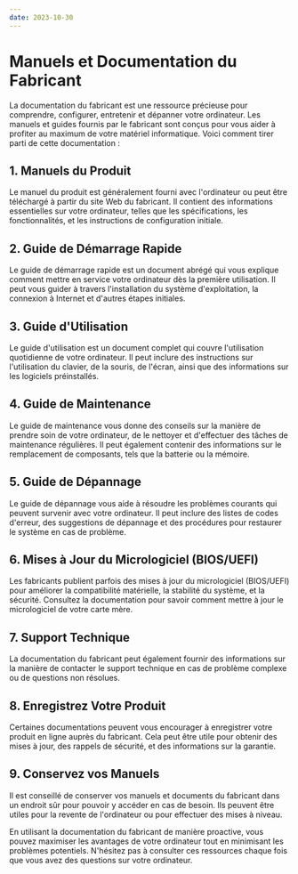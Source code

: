 ```yaml
---
date: 2023-10-30
---
```

# Manuels et Documentation du Fabricant

La documentation du fabricant est une ressource précieuse pour comprendre, configurer, entretenir et dépanner votre ordinateur. Les manuels et guides fournis par le fabricant sont conçus pour vous aider à profiter au maximum de votre matériel informatique. Voici comment tirer parti de cette documentation :

## 1. Manuels du Produit

Le manuel du produit est généralement fourni avec l'ordinateur ou peut être téléchargé à partir du site Web du fabricant. Il contient des informations essentielles sur votre ordinateur, telles que les spécifications, les fonctionnalités, et les instructions de configuration initiale.

## 2. Guide de Démarrage Rapide

Le guide de démarrage rapide est un document abrégé qui vous explique comment mettre en service votre ordinateur dès la première utilisation. Il peut vous guider à travers l'installation du système d'exploitation, la connexion à Internet et d'autres étapes initiales.

## 3. Guide d'Utilisation

Le guide d'utilisation est un document complet qui couvre l'utilisation quotidienne de votre ordinateur. Il peut inclure des instructions sur l'utilisation du clavier, de la souris, de l'écran, ainsi que des informations sur les logiciels préinstallés.

## 4. Guide de Maintenance

Le guide de maintenance vous donne des conseils sur la manière de prendre soin de votre ordinateur, de le nettoyer et d'effectuer des tâches de maintenance régulières. Il peut également contenir des informations sur le remplacement de composants, tels que la batterie ou la mémoire.

## 5. Guide de Dépannage

Le guide de dépannage vous aide à résoudre les problèmes courants qui peuvent survenir avec votre ordinateur. Il peut inclure des listes de codes d'erreur, des suggestions de dépannage et des procédures pour restaurer le système en cas de problème.

## 6. Mises à Jour du Micrologiciel (BIOS/UEFI)

Les fabricants publient parfois des mises à jour du micrologiciel (BIOS/UEFI) pour améliorer la compatibilité matérielle, la stabilité du système, et la sécurité. Consultez la documentation pour savoir comment mettre à jour le micrologiciel de votre carte mère.

## 7. Support Technique

La documentation du fabricant peut également fournir des informations sur la manière de contacter le support technique en cas de problème complexe ou de questions non résolues.

## 8. Enregistrez Votre Produit

Certaines documentations peuvent vous encourager à enregistrer votre produit en ligne auprès du fabricant. Cela peut être utile pour obtenir des mises à jour, des rappels de sécurité, et des informations sur la garantie.

## 9. Conservez vos Manuels

Il est conseillé de conserver vos manuels et documents du fabricant dans un endroit sûr pour pouvoir y accéder en cas de besoin. Ils peuvent être utiles pour la revente de l'ordinateur ou pour effectuer des mises à niveau.

En utilisant la documentation du fabricant de manière proactive, vous pouvez maximiser les avantages de votre ordinateur tout en minimisant les problèmes potentiels. N'hésitez pas à consulter ces ressources chaque fois que vous avez des questions sur votre ordinateur.
